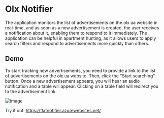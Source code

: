 # Olx Notifier

The application monitors the list of advertisements on the olx.ua website in real-time, and as soon as a new advertisement is created, the user receives a notification about it, enabling them to respond to it immediately. The application can be helpful in apartment hunting, as it allows users to apply search filters and respond to advertisements more quickly than others.

## Demo

To start tracking new advertisements, you need to provide a link to the list of advertisements on the olx.ua website. Then, click the "Start searching" button. Once a new advertisement appears, you will hear an audio notification and a table will appear. Clicking on a table field will redirect you to the advertisement link.

![image](https://github.com/romaniuk3/OlxParser/assets/80753064/39ed55cd-e83b-4a13-92c4-37a0c0ea9935)

Try it out: https://flatnotifier.azurewebsites.net/
